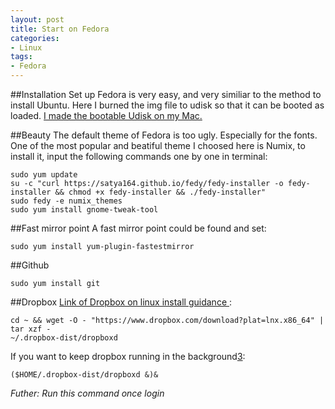 ```yaml
---
layout: post
title: Start on Fedora
categories:
- Linux
tags:
- Fedora
---
```


##Installation
Set up Fedora is very easy, and very similiar to the method to install Ubuntu. Here I burned the img file to udisk so that it can be booted as loaded. [I made the bootable Udisk on my Mac.][1]

##Beauty
The default theme of Fedora is too ugly. Especially for the fonts. One of the most popular and beatiful theme I choosed here is Numix, to install it, input the following commands one by one in terminal:
```
sudo yum update
su -c "curl https://satya164.github.io/fedy/fedy-installer -o fedy-installer && chmod +x fedy-installer && ./fedy-installer"
sudo fedy -e numix_themes
sudo yum install gnome-tweak-tool
```
##Fast mirror point
A fast mirror point could be found and set:
```
sudo yum install yum-plugin-fastestmirror
```
##Github
```
sudo yum install git
```

##Dropbox
[Link of Dropbox on linux install guidance ][2]:
```
cd ~ && wget -O - "https://www.dropbox.com/download?plat=lnx.x86_64" | tar xzf -
~/.dropbox-dist/dropboxd
```
If you want to keep dropbox running in the background[3]:
```
($HOME/.dropbox-dist/dropboxd &)&
```
*Futher: Run this command once login*
  

  


  [1]: http://www.ubuntu.com/download/desktop/create-a-usb-stick-on-mac-osx
  [2]: https://www.dropbox.com/install?os=lnx
  [3]: http://unix.stackexchange.com/questions/35624/how-to-run-dropbox-daemon-in-background